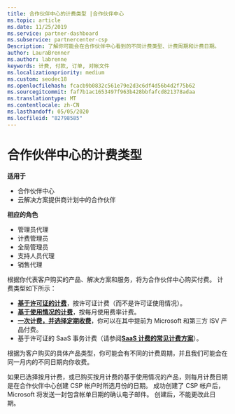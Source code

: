 ```yaml
---
title: 合作伙伴中心的计费类型 |合作伙伴中心
ms.topic: article
ms.date: 11/25/2019
ms.service: partner-dashboard
ms.subservice: partnercenter-csp
Description: 了解你可能会在合作伙伴中心看到的不同计费类型、计费周期和计费日期。
author: LauraBrenner
ms.author: labrenne
keywords: 计费, 付款, 订单, 对帐文件
ms.localizationpriority: medium
ms.custom: seodec18
ms.openlocfilehash: fcacb9b0832c561e79e2d3c6df4d56b4d2f75b62
ms.sourcegitcommit: faf7b1ac1653497f963b428bbfafcd821378adaa
ms.translationtype: MT
ms.contentlocale: zh-CN
ms.lasthandoff: 05/05/2020
ms.locfileid: "82798585"
---
```

# <a name="types-of-billing-in-partner-center"></a>合作伙伴中心的计费类型

**适用于**

- 合作伙伴中心
- 云解决方案提供商计划中的合作伙伴

**相应的角色**

- 管理员代理
- 计费管理员
- 全局管理员
- 支持人员代理
- 销售代理

根据你代表客户购买的产品、解决方案和服务，将为合作伙伴中心购买付费。 计费类型如下所示：

- [**基于许可证的计费**](license-based-billing.md)，按许可证计费（而不是许可证使用情况）。
- [**基于使用情况的计费**](usage-based-billing.md)，按每月使用费率计费。
- [**一次计费，并选择定期收费**](one-time-and-recurring-billing.md)，你可以在其中提前为 Microsoft 和第三方 ISV 产品付费。
- 基于许可证的 SaaS 事务计费（请参阅[**SaaS 计费的常见计费方案**](common-billing-scenarios-saas.md)）。

根据为客户购买的具体产品类型，你可能会有不同的计费周期，并且我们可能会在同一月内的不同日期向你收费。

如果已选择按月计费，或已购买按月计费的基于使用情况的产品，则每月计费日期是在合作伙伴中心创建 CSP 帐户时所选月份的日期。 成功创建了 CSP 帐户后，Microsoft 将发送一封包含帐单日期的确认电子邮件。 创建后，不能更改此日期。
